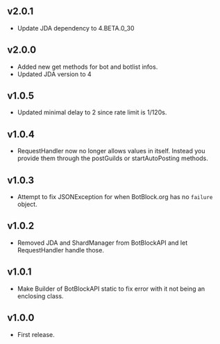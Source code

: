 ## v2.0.1
- Update JDA dependency to 4.BETA.0_30

## v2.0.0
- Added new get methods for bot and botlist infos.
- Updated JDA version to 4

## v1.0.5
- Updated minimal delay to 2 since rate limit is 1/120s.

## v1.0.4
- RequestHandler now no longer allows values in itself. Instead you provide them through the postGuilds  or startAutoPosting methods.

## v1.0.3
- Attempt to fix JSONException for when BotBlock.org has no `failure` object.

## v1.0.2
- Removed JDA and ShardManager from BotBlockAPI and let RequestHandler handle those.

## v1.0.1
- Make Builder of BotBlockAPI static to fix error with it not being an enclosing class.

## v1.0.0
- First release.
